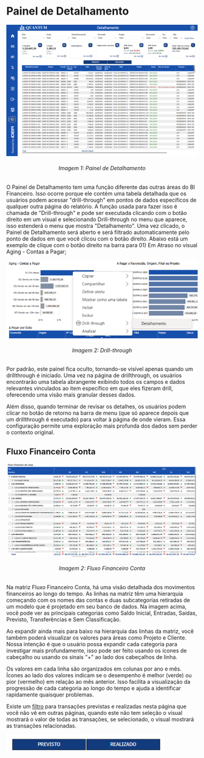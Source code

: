 # Painel de Detalhamento

<p><div align="center">
  <img src="../../assets/flux_detail_page1.png" alt="Detalhamento">
  <h6>Imagem 1: Painel de Detalhamento</h6>
</div></p>

O Painel de Detalhamento tem uma função diferente das outras áreas do BI Financeiro. Isso ocorre porque ele contém uma tabela detalhada que os usuários podem acessar "drill-through" em pontos de dados específicos de qualquer outra página do relatório. A função usada para fazer isso é chamada de "Drill-through" e pode ser executada clicando com o botão direito em um visual e selecionando Drill-through no menu que aparece, isso estenderá o menu que mostra "Detalhamento". Uma vez clicado, o Painel de Detalhamento será aberto e será filtrado automaticamente pelo ponto de dados em que você clicou com o botão direito. Abaixo está um exemplo de clique com o botão direito na barra para 01) Em Atraso no visual Aging - Contas a Pagar;

<p><div align="center">
  <img src="../../assets/flux_detail_drillthrough.png" alt="Drillthrough">
  <h6>Imagem 2: Drill-through</h6>
</div></p>

Por padrão, este painel fica oculto, tornando-se visível apenas quando um drillthrough é iniciado. Uma vez na página de drillthrough, os usuários encontrarão uma tabela abrangente exibindo todos os campos e dados relevantes vinculados ao item específico em que eles fizeram drill, oferecendo uma visão mais granular desses dados.

Além disso, quando terminar de revisar os detalhes, os usuários podem clicar no botão de retorno na barra de menu (que só aparece depois que um drillthrough é executado) para voltar à página de onde vieram. Essa configuração permite uma exploração mais profunda dos dados sem perder o contexto original.

## Fluxo Financeiro Conta

<p><div align="center">
  <img src="../../assets/flux_flux_tabela.png" alt="Flux Tabela">
  <h6>Imagem 2: Fluxo Financeiro Conta</h6>
</div></p>

Na matriz Fluxo Financeiro Conta, há uma visão detalhada dos movimentos financeiros ao longo do tempo. As linhas na matriz têm uma hierarquia começando com os nomes das contas e duas subcategorias retiradas de um modelo que é projetado em seu banco de dados. Na imagem acima, você pode ver as principais categorias como Saldo Inicial, Entradas, Saídas, Previsto, Transferências e Sem Classificação.

Ao expandir ainda mais para baixo na hierarquia das linhas da matriz, você também poderá visualizar os valores para áreas como Projeto e Cliente. Nossa intenção é que o usuário possa expandir cada categoria para investigar mais profundamente, isso pode ser feito usando os ícones de cabeçalho ou usando os sinais "+" ao lado dos cabeçalhos de linha.

Os valores em cada linha são organizados em colunas por ano e mês. Ícones ao lado dos valores indicam se o desempenho é melhor (verde) ou pior (vermelho) em relação ao mês anterior. Isso facilita a visualização da progressão de cada categoria ao longo do tempo e ajuda a identificar rapidamente quaisquer problemas.

Existe um [filtro]() para transações previstas e realizadas nesta página que você não vê em outras páginas, quando este não tem seleção o visual mostrará o valor de todas as transações, se selecionado, o visual mostrará as transações relacionadas.
<p><img src="../../assets/flux_flux_prev.png" alt="Prev" style="vertical-align: middle; height: 50px;"></p>

